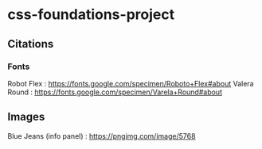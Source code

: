 # css-foundations-project

## Citations
### Fonts
Robot Flex : https://fonts.google.com/specimen/Roboto+Flex#about
Valera Round : https://fonts.google.com/specimen/Varela+Round#about

## Images
Blue Jeans (info panel) : https://pngimg.com/image/5768